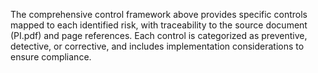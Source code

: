 The comprehensive control framework above provides specific controls mapped to each identified risk, with traceability to the source document (PI.pdf) and page references. Each control is categorized as preventive, detective, or corrective, and includes implementation considerations to ensure compliance.